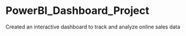 # PowerBI_Dashboard_Project

Created an interactive dashboard to track and analyze online sales data
